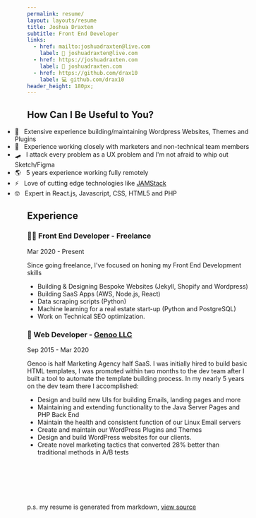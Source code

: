 ```yaml
---
permalink: resume/
layout: layouts/resume
title: Joshua Draxten
subtitle: Front End Developer
links:
  - href: mailto:joshuadraxten@live.com
    label: 📧 joshuadraxten@live.com
  - href: https://joshuadraxten.com
    label: 🔗 joshuadraxten.com
  - href: https://github.com/drax10
    label: 💻 github.com/drax10
header_height: 180px;
---
```


## How Can I Be Useful to You?

- 🧠&nbsp;&nbsp; Extensive experience building/maintaining Wordpress Websites, Themes and Plugins
- 📣&nbsp;&nbsp; Experience working closely with marketers and non-technical team members
- 🛹&nbsp;&nbsp; I attack every problem as a UX problem and I'm not afraid to whip out Sketch/Figma
- 🌎&nbsp;&nbsp; 5 years experience working fully remotely
- ⚡️&nbsp;&nbsp; Love of cutting edge technologies like [JAMStack](https://jamstack.org/)
- 🤓&nbsp;&nbsp; Expert in React.js, Javascript, CSS, HTML5 and PHP

## Experience

<div class="job-header">
  <h3>👨‍💻 Front End Developer - Freelance</h3>
  <p>Mar 2020 - Present</p>
</div>

Since going freelance, I've focused on honing my Front End Development skills

- Building &amp; Designing Bespoke Websites (Jekyll, Shopify and Wordpress)
- Building SaaS Apps (AWS, Node.js, React)
- Data scraping scripts (Python)
- Machine learning for a real estate start-up (Python and PostgreSQL)
- Work on Technical SEO optimization.

<div class="job-header">
  <h3>🦊 Web Developer - <a href="https://genoo.com">Genoo LLC</a></h3>
  <p>Sep 2015 - Mar 2020</p>
</div>

Genoo is half Marketing Agency half SaaS. I was initially hired to build basic HTML templates, I was promoted within two months to the dev team after I built a tool to automate the template building process. In my nearly 5 years on the dev team there I accomplished:

- Design and build new UIs for building Emails, landing pages and more
- Maintaining and extending functionality to the Java Server Pages and PHP Back End
- Maintain the health and consistent function of our Linux Email servers
- Create and maintain our WordPress Plugins and Themes
- Design and build WordPress websites for our clients.
- Create novel marketing tactics that converted 28% better than traditional methods in A/B tests

&nbsp;

&nbsp;

&nbsp;

p.s. my resume is generated from markdown, [view source](https://github.com/drax10/joshuadraxten.com/blob/main/pages/resume.md)

<style scoped>
  /* Don't indent the summary bullets */
  ul:first-of-type {
    padding-left: 0 !important;
    margin-left: -28px;
  }
  ul:first-of-type li::before { content: '' }
</style>
